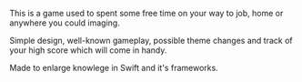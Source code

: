 This is a game used to spent some free time on your way to job, home or anywhere you could imaging. 

Simple design, well-known gameplay, possible theme changes and track of your high score which will come in handy.

Made to enlarge knowlege in Swift and it's frameworks.
